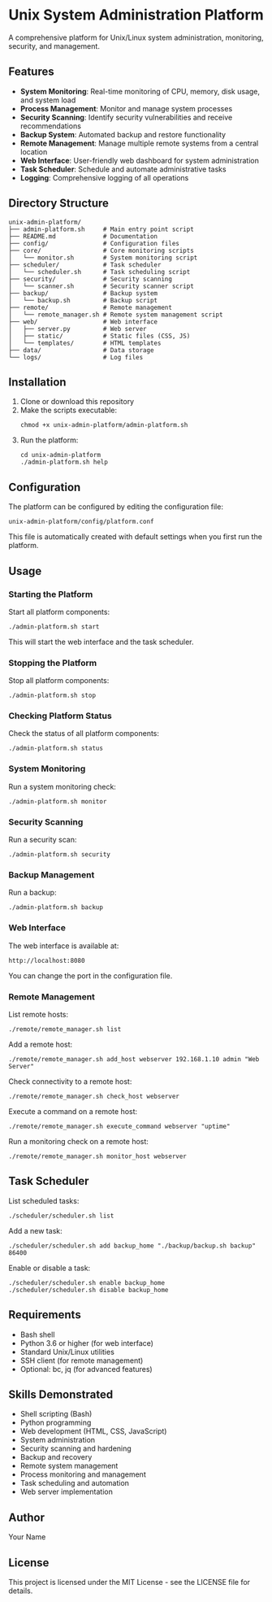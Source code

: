 # Unix System Administration Platform

A comprehensive platform for Unix/Linux system administration, monitoring, security, and management.

## Features

- **System Monitoring**: Real-time monitoring of CPU, memory, disk usage, and system load
- **Process Management**: Monitor and manage system processes
- **Security Scanning**: Identify security vulnerabilities and receive recommendations
- **Backup System**: Automated backup and restore functionality
- **Remote Management**: Manage multiple remote systems from a central location
- **Web Interface**: User-friendly web dashboard for system administration
- **Task Scheduler**: Schedule and automate administrative tasks
- **Logging**: Comprehensive logging of all operations

## Directory Structure

```
unix-admin-platform/
├── admin-platform.sh     # Main entry point script
├── README.md             # Documentation
├── config/               # Configuration files
├── core/                 # Core monitoring scripts
│   └── monitor.sh        # System monitoring script
├── scheduler/            # Task scheduler
│   └── scheduler.sh      # Task scheduling script
├── security/             # Security scanning
│   └── scanner.sh        # Security scanner script
├── backup/               # Backup system
│   └── backup.sh         # Backup script
├── remote/               # Remote management
│   └── remote_manager.sh # Remote system management script
├── web/                  # Web interface
│   ├── server.py         # Web server
│   ├── static/           # Static files (CSS, JS)
│   └── templates/        # HTML templates
├── data/                 # Data storage
└── logs/                 # Log files
```

## Installation

1. Clone or download this repository
2. Make the scripts executable:
   ```
   chmod +x unix-admin-platform/admin-platform.sh
   ```
3. Run the platform:
   ```
   cd unix-admin-platform
   ./admin-platform.sh help
   ```

## Configuration

The platform can be configured by editing the configuration file:

```
unix-admin-platform/config/platform.conf
```

This file is automatically created with default settings when you first run the platform.

## Usage

### Starting the Platform

Start all platform components:

```
./admin-platform.sh start
```

This will start the web interface and the task scheduler.

### Stopping the Platform

Stop all platform components:

```
./admin-platform.sh stop
```

### Checking Platform Status

Check the status of all platform components:

```
./admin-platform.sh status
```

### System Monitoring

Run a system monitoring check:

```
./admin-platform.sh monitor
```

### Security Scanning

Run a security scan:

```
./admin-platform.sh security
```

### Backup Management

Run a backup:

```
./admin-platform.sh backup
```

### Web Interface

The web interface is available at:

```
http://localhost:8080
```

You can change the port in the configuration file.

### Remote Management

List remote hosts:

```
./remote/remote_manager.sh list
```

Add a remote host:

```
./remote/remote_manager.sh add_host webserver 192.168.1.10 admin "Web Server"
```

Check connectivity to a remote host:

```
./remote/remote_manager.sh check_host webserver
```

Execute a command on a remote host:

```
./remote/remote_manager.sh execute_command webserver "uptime"
```

Run a monitoring check on a remote host:

```
./remote/remote_manager.sh monitor_host webserver
```

## Task Scheduler

List scheduled tasks:

```
./scheduler/scheduler.sh list
```

Add a new task:

```
./scheduler/scheduler.sh add backup_home "./backup/backup.sh backup" 86400
```

Enable or disable a task:

```
./scheduler/scheduler.sh enable backup_home
./scheduler/scheduler.sh disable backup_home
```

## Requirements

- Bash shell
- Python 3.6 or higher (for web interface)
- Standard Unix/Linux utilities
- SSH client (for remote management)
- Optional: bc, jq (for advanced features)

## Skills Demonstrated

- Shell scripting (Bash)
- Python programming
- Web development (HTML, CSS, JavaScript)
- System administration
- Security scanning and hardening
- Backup and recovery
- Remote system management
- Process monitoring and management
- Task scheduling and automation
- Web server implementation

## Author

Your Name

## License

This project is licensed under the MIT License - see the LICENSE file for details.
